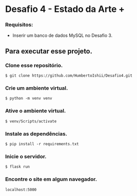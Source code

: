# Desafio 4 - Estado da Arte +

### Requisitos:

- Inserir um banco de dados MySQL no Desafio 3.

## Para executar esse projeto.

### Clone esse repositório.

```
$ git clone https://github.com/HumbertoIshii/Desafio4.git
```

### Crie um ambiente virtual.

```
$ python -m venv venv
```

### Ative o ambiente virtual.

```
$ venv/Scripts/activate
```

### Instale as dependências.

```
$ pip install -r requirements.txt
```

### Inicie o servidor.

```
$ flask run
```

### Encontre o site em algum navegador.

```
localhost:5000
```
